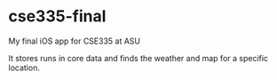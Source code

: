 # cse335-final
My final iOS app for CSE335 at ASU

It stores runs in core data and finds the weather and map for a specific location.
